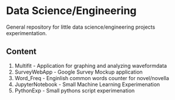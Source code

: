 # Data Science/Engineering

General repository for little data science/engineering projects experimentation.

## Content

1. Multifit - Application for graphing and analyzing waveformdata
2. SurveyWebApp - Google Survey Mockup application
3. Word_Freq - Enginlish common words counter for novel/novella
4. JupyterNotebook - Small Machine Learning Experimenation
5. PythonExp - Small pythons script experimenation

